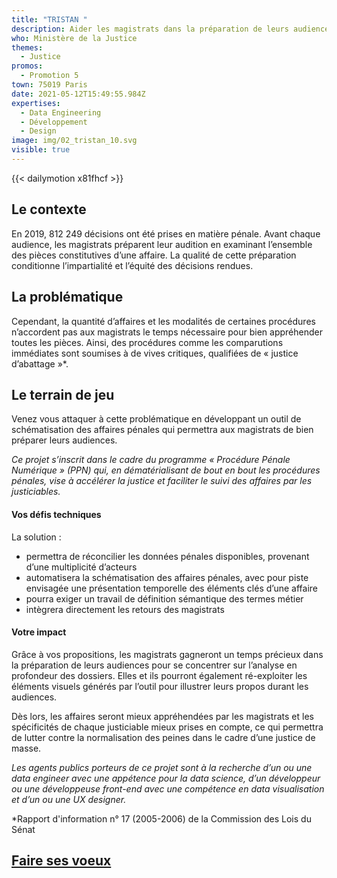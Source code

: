 ```yaml
---
title: "TRISTAN "
description: Aider les magistrats dans la préparation de leurs audiences
who: Ministère de la Justice
themes:
  - Justice
promos:
  - Promotion 5
town: 75019 Paris
date: 2021-05-12T15:49:55.984Z
expertises:
  - Data Engineering
  - Développement
  - Design
image: img/02_tristan_10.svg
visible: true
---
```


{{< dailymotion x81fhcf >}}

## Le contexte

En 2019, 812 249 décisions ont été prises en matière pénale. Avant chaque audience, les magistrats préparent leur audition en examinant l’ensemble des pièces constitutives d’une affaire. La qualité de cette préparation conditionne l’impartialité et l’équité des décisions rendues.

## La problématique

Cependant, la quantité d’affaires et les modalités de certaines procédures n’accordent pas aux magistrats le temps nécessaire pour bien appréhender toutes les pièces. Ainsi, des procédures comme les comparutions immédiates sont soumises à de vives critiques, qualifiées de « justice d’abattage »\*.

## Le terrain de jeu

Venez vous attaquer à cette problématique en développant un outil de schématisation des affaires pénales qui permettra aux magistrats de bien préparer leurs audiences.

_Ce projet s’inscrit dans le cadre du programme « Procédure Pénale Numérique » (PPN) qui, en dématérialisant de bout en bout les procédures pénales, vise à accélérer la justice et faciliter le suivi des affaires par les justiciables._

#### Vos défis techniques

La solution :

- permettra de réconcilier les données pénales disponibles, provenant d’une multiplicité d’acteurs
- automatisera la schématisation des affaires pénales, avec pour piste envisagée une présentation temporelle des éléments clés d’une affaire
- pourra exiger un travail de définition sémantique des termes métier
- intègrera directement les retours des magistrats

#### Votre impact 

Grâce à vos propositions, les magistrats gagneront un temps précieux dans la préparation de leurs audiences pour se concentrer sur l’analyse en profondeur des dossiers. Elles et ils pourront également ré-exploiter les éléments visuels générés par l’outil pour illustrer leurs propos durant les audiences.

Dès lors, les affaires seront mieux appréhendées par les magistrats et les spécificités de chaque justiciable mieux prises en compte, ce qui permettra de lutter contre la normalisation des peines dans le cadre d’une justice de masse.

_Les agents publics porteurs de ce projet sont à la recherche d’un ou une data engineer avec une appétence pour la data science, d’un développeur ou une développeuse front-end avec une compétence en data visualisation et d’un ou une UX designer._

\*Rapport d'information n° 17 (2005-2006) de la Commission des Lois du Sénat

## [Faire ses voeux](https://www.demarches-simplifiees.fr/commencer/aac-eig5-voeux)
